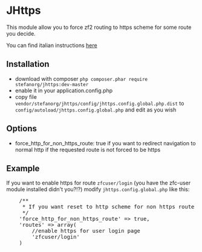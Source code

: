 JHttps
======
This module allow you to force zf2 routing to https scheme for some route you decide.

You can find italian instructions [here](http://stefanorg.github.io/articles/jhttps-zf2-https-module)

## Installation

* download with composer `php composer.phar require stefanorg/jhttps:dev-master`
* enable it in your application.config.php
* copy file `vendor/stefanorg/jhttps/config/jhttps.config.global.php.dist` to `config/autoload/jhttps.config.global.php` and edit as you wish

## Options
* force_http_for_non_https_route: true if you want to redirect navigation to normal http if the requested route is not forced to be https

## Example
If you want to enable https for route `zfcuser/login` (you have the zfc-user module installed didn't you?!?) modify `jhttps.config.global.php` like this:

<pre>
	/**
     * If you want reset to http scheme for non https route
     */
    'force_http_for_non_https_route' => true,
	'routes' => array(
        //enable https for user login page
        'zfcuser/login'
    )
</pre>